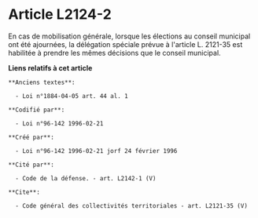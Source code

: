 # Article L2124-2

En cas de mobilisation générale, lorsque les élections au conseil municipal ont été ajournées, la délégation spéciale prévue
à l'article L. 2121-35 est habilitée à prendre les mêmes décisions que le conseil municipal.

**Liens relatifs à cet article**

	**Anciens textes**:

	  - Loi n°1884-04-05 art. 44 al. 1

	**Codifié par**:

	  - Loi n°96-142 1996-02-21

	**Créé par**:

	  - Loi n°96-142 1996-02-21 jorf 24 février 1996

	**Cité par**:

	  - Code de la défense. - art. L2142-1 (V)

	**Cite**:

	  - Code général des collectivités territoriales - art. L2121-35 (V)
